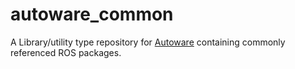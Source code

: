 # autoware_common

A Library/utility type repository for [Autoware](https://github.com/autowarefoundation/autoware) containing commonly referenced ROS packages.
